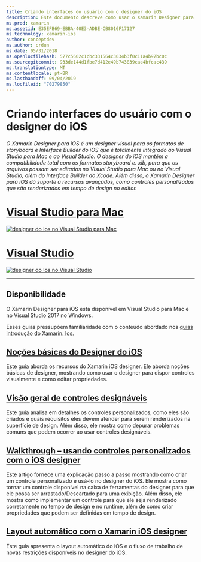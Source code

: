 ```yaml
---
title: Criando interfaces do usuário com o designer do iOS
description: Este documento descreve como usar o Xamarin Designer para iOS para criar a interface do usuário de um aplicativo com storyboards e arquivos. xib. Ele é vinculado a documentos que discutem a disponibilidade da ferramenta, sua funcionalidade básica, controles designáveis e fornecem orientações sobre seu uso.
ms.prod: xamarin
ms.assetid: E35EFB69-EBBA-40E3-ADBE-CB8016F17127
ms.technology: xamarin-ios
author: conceptdev
ms.author: crdun
ms.date: 05/31/2018
ms.openlocfilehash: 577c5602c1cbc331564c3034b3f0c11a4b97bc0c
ms.sourcegitcommit: 933de144d1fbe7d412e49b743839cae4bfcac439
ms.translationtype: MT
ms.contentlocale: pt-BR
ms.lasthandoff: 09/04/2019
ms.locfileid: "70279850"
---
```

# <a name="building-user-interfaces-with-the-ios-designer"></a>Criando interfaces do usuário com o designer do iOS

_O Xamarin Designer para iOS é um designer visual para os formatos de storyboard e Interface Builder do iOS que é totalmente integrado ao Visual Studio para Mac e ao Visual Studio. O designer do iOS mantém a compatibilidade total com os formatos storyboard e. xib, para que os arquivos possam ser editados no Visual Studio para Mac ou no Visual Studio, além do Interface Builder do Xcode. Além disso, o Xamarin Designer para iOS dá suporte a recursos avançados, como controles personalizados que são renderizados em tempo de design no editor._

# <a name="visual-studio-for-mactabmacos"></a>[Visual Studio para Mac](#tab/macos)

[![designer do Ios no Visual Studio para Mac](images/designer-vsmac-sml.png "O designer do IOS")](images/designer-vsmac.png#lightbox)

# <a name="visual-studiotabwindows"></a>[Visual Studio](#tab/windows)

[![designer do Ios no Visual Studio](images/designer-vs.png "O designer do IOS")](images/designer-vs.png#lightbox)

-----

## <a name="availability"></a>Disponibilidade

O Xamarin Designer para iOS está disponível em Visual Studio para Mac e no Visual Studio 2017 no Windows.

Esses guias pressupõem familiaridade com o conteúdo abordado nos [guias introdução do Xamarin. Ios](~/ios/get-started/index.md).

## <a name="ios-designer-basicsintroductionmd"></a>[Noções básicas do Designer do iOS](introduction.md)

Este guia aborda os recursos do Xamarin iOS designer. Ele aborda noções básicas de designer, mostrando como usar o designer para dispor controles visualmente e como editar propriedades.

## <a name="designable-controls-overviewios-designable-controls-overviewmd"></a>[Visão geral de controles designáveis](ios-designable-controls-overview.md)

Este guia analisa em detalhes os controles personalizados, como eles são criados e quais requisitos eles devem atender para serem renderizados na superfície de design. Além disso, ele mostra como depurar problemas comuns que podem ocorrer ao usar controles designáveis.

## <a name="walkthrough---using-custom-controls-with-ios-designerios-designable-controls-walkthroughmd"></a>[Walkthrough – usando controles personalizados com o iOS designer](ios-designable-controls-walkthrough.md)

Este artigo fornece uma explicação passo a passo mostrando como criar um controle personalizado e usá-lo no designer do iOS. Ele mostra como tornar um controle disponível na caixa de ferramentas do designer para que ele possa ser arrastado/Descartado para uma exibição. Além disso, ele mostra como implementar um controle para que ele seja renderizado corretamente no tempo de design e no runtime, além de como criar propriedades que podem ser definidas em tempo de design.

## <a name="auto-layout-with-the-xamarin-ios-designerdesigner-auto-layoutmd"></a>[Layout automático com o Xamarin iOS designer](designer-auto-layout.md)

Este guia apresenta o layout automático do iOS e o fluxo de trabalho de novas restrições disponíveis no designer do iOS.
